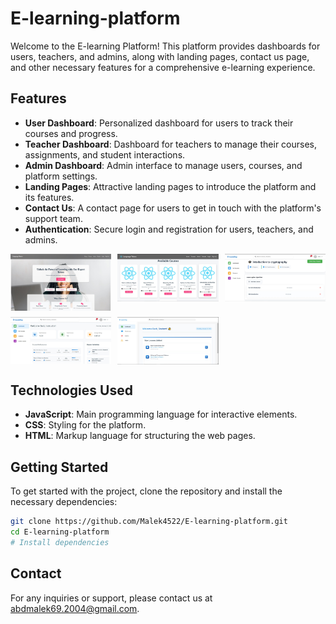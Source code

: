 # E-learning-platform

Welcome to the E-learning Platform! This platform provides dashboards for users, teachers, and admins, along with landing pages, contact us page, and other necessary features for a comprehensive e-learning experience.

## Features

- **User Dashboard**: Personalized dashboard for users to track their courses and progress.
- **Teacher Dashboard**: Dashboard for teachers to manage their courses, assignments, and student interactions.
- **Admin Dashboard**: Admin interface to manage users, courses, and platform settings.
- **Landing Pages**: Attractive landing pages to introduce the platform and its features.
- **Contact Us**: A contact page for users to get in touch with the platform's support team.
- **Authentication**: Secure login and registration for users, teachers, and admins.

<div style="display: grid; grid-template-columns: repeat(3, 1fr); gap: 10px;">
  <img src="frontend/src/assets/images/web3.jpg" width="400">
  <img src="frontend/src/assets/images/web4.jpg" width="400">
  <img src="frontend/src/assets/images/web5.jpg" width="400">
  <img src="frontend/src/assets/images/web6.jpg" width="400">
  <img src="frontend/src/assets/images/web7.jpg" width="400">
</div>

## Technologies Used

- **JavaScript**: Main programming language for interactive elements.
- **CSS**: Styling for the platform.
- **HTML**: Markup language for structuring the web pages.

## Getting Started

To get started with the project, clone the repository and install the necessary dependencies:

```bash
git clone https://github.com/Malek4522/E-learning-platform.git
cd E-learning-platform
# Install dependencies
```

## Contact

For any inquiries or support, please contact us at abdmalek69.2004@gmail.com.
